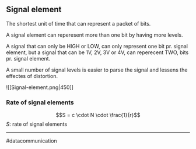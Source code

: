 ## Signal element
The shortest unit of time that can represent a packet of bits.

A signal element can reperesent more than one bit by having more levels.

A signal that can only be HIGH or LOW, can only represent one bit pr. signal element, but a signal that can be 1V, 2V, 3V or 4V, can reperecent TWO, bits pr. signal element.

A small number of signal levels is easier to parse the signal and lessens the effectes of distortion.

![[Signal-element.png|450]]

### Rate of signal elements
$$S = c \cdot N \cdot \frac{1}{r}$$
$S$: rate of signal elements

---
#datacommunication 